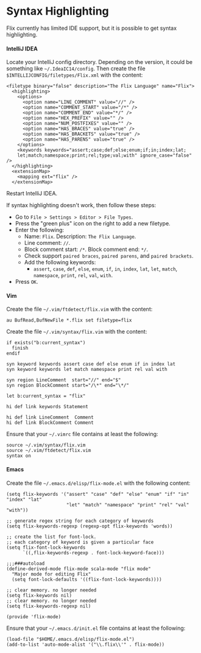 # Syntax Highlighting

Flix currently has limited IDE support, but it is possible to get syntax highlighting.

#### IntelliJ IDEA

Locate your IntelliJ config directory. Depending on the version, it could be
something like `~/.IdeaIC14/config`. Then create the file
`$INTELLIJCONFIG/filetypes/Flix.xml` with the content:

```
<filetype binary="false" description="The Flix Language" name="Flix">
  <highlighting>
    <options>
      <option name="LINE_COMMENT" value="//" />
      <option name="COMMENT_START" value="/*" />
      <option name="COMMENT_END" value="*/" />
      <option name="HEX_PREFIX" value="" />
      <option name="NUM_POSTFIXES" value="" />
      <option name="HAS_BRACES" value="true" />
      <option name="HAS_BRACKETS" value="true" />
      <option name="HAS_PARENS" value="true" />
    </options>
    <keywords keywords="assert;case;def;else;enum;if;in;index;lat;
    let;match;namespace;print;rel;type;val;with" ignore_case="false" />
  </highlighting>
  <extensionMap>
    <mapping ext="flix" />
  </extensionMap>
```

Restart IntelliJ IDEA.

If syntax highlighting doesn't work, then follow these steps:

- Go to `File > Settings > Editor > File Types`.
- Press the "green plus" icon on the right to add a new filetype.
- Enter the following:
    * Name: `Flix`. Description: `The Flix Language`.
    * Line comment: `//`.
    * Block comment start: `/*`. Block comment end: `*/`.
    * Check support `paired braces`, `paired parens`, and `paired brackets`.
    * Add the following keywords:
        * `assert`, `case`, `def`, `else`, `enum`, `if`, `in`, `index`, `lat`, `let`, `match`,  `namespace`, `print`, `rel`, `val`, `with`.
- Press `OK`.

#### Vim

Create the file `~/.vim/ftdetect/flix.vim` with the content:

```
au BufRead,BufNewFile *.flix set filetype=flix
```

Create the file `~/.vim/syntax/flix.vim` with the content:

```
if exists("b:current_syntax")
  finish
endif

syn keyword keywords assert case def else enum if in index lat
syn keyword keywords let match namespace print rel val with

syn region LineComment  start="//" end="$"
syn region BlockComment start="/\*" end="\*/"

let b:current_syntax = "flix"

hi def link keywords Statement

hi def link LineComment  Comment
hi def link BlockComment Comment
```

Ensure that your `~/.vimrc` file contains at least the following:

```
source ~/.vim/syntax/flix.vim
source ~/.vim/ftdetect/flix.vim
syntax on
```

#### Emacs
Create the file `~/.emacs.d/elisp/flix-mode.el` with the following content:

```
(setq flix-keywords '("assert" "case" "def" "else" "enum" "if" "in" "index" "lat"
                      "let" "match" "namespace" "print" "rel" "val" "with"))

;; generate regex string for each category of keywords
(setq flix-keywords-regexp (regexp-opt flix-keywords 'words))

;; create the list for font-lock.
;; each category of keyword is given a particular face
(setq flix-font-lock-keywords
      `((,flix-keywords-regexp . font-lock-keyword-face)))

;;;###autoload
(define-derived-mode flix-mode scala-mode "flix mode"
  "Major mode for editing Flix"
  (setq font-lock-defaults '((flix-font-lock-keywords))))

;; clear memory. no longer needed
(setq flix-keywords nil)
;; clear memory. no longer needed
(setq flix-keywords-regexp nil)

(provide 'flix-mode)
```

Ensure that your `~/.emacs.d/init.el` file contains at least the following:

```
(load-file "$HOME/.emacs.d/elisp/flix-mode.el")
(add-to-list 'auto-mode-alist '("\\.flix\\'" . flix-mode))
```
